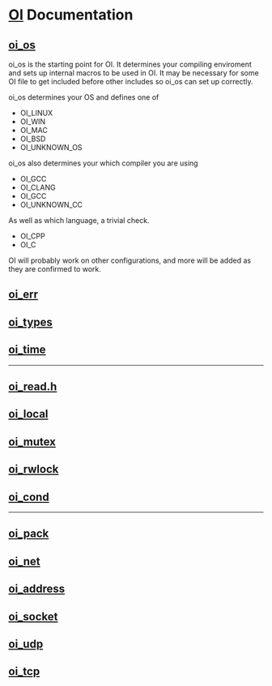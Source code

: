 [OI](http://github.com/geky/oi) Documentation
=============================================

[oi_os](oi/blob/master/oi_os.h)
---------------------------------------------

oi_os is the starting point for OI. It determines your compiling enviroment and sets up internal macros to be used in OI. It may be necessary for some OI file to get included before other includes so oi_os can set up correctly.

oi_os determines your OS and defines one of
* OI_LINUX
* OI_WIN
* OI_MAC
* OI_BSD
* OI_UNKNOWN_OS

oi_os also determines your which compiler you are using
* OI_GCC
* OI_CLANG
* OI_GCC
* OI_UNKNOWN_CC

As well as which language, a trivial check.
* OI_CPP
* OI_C

OI will probably work on other configurations, and more will be added as they are confirmed to work.

[oi_err](oi/blob/master/oi_err.h)
---------------------------------------------

[oi_types](oi/blob/master/oi_types.h)
---------------------------------------------

[oi_time](oi/blob/master/oi_time.h)
---------------------------------------------

- - - - - - - - - - - - - - - - - - - - - - -

[oi_read.h](oi/blob/master/oi_thread.h)
---------------------------------------------

[oi_local](oi/blob/master/oi_local.h)
---------------------------------------------

[oi_mutex](oi/blob/master/oi_mutex.h)
---------------------------------------------

[oi_rwlock](oi/blob/master/oi_rwlock.h)
---------------------------------------------

[oi_cond](oi/blob/master/oi_cond.h)
---------------------------------------------

- - - - - - - - - - - - - - - - - - - - - - -

[oi_pack](oi/blob/master/oi_pack.h)
---------------------------------------------

[oi_net](oi/blob/master/oi_net.h)
---------------------------------------------

[oi_address](oi/blob/master/oi_address.h)
---------------------------------------------

[oi_socket](oi/blob/master/oi_socket.h)
---------------------------------------------

[oi_udp](oi/blob/master/oi_udp.h)
---------------------------------------------

[oi_tcp](oi/blob/master/oi_tcp.h)
---------------------------------------------

